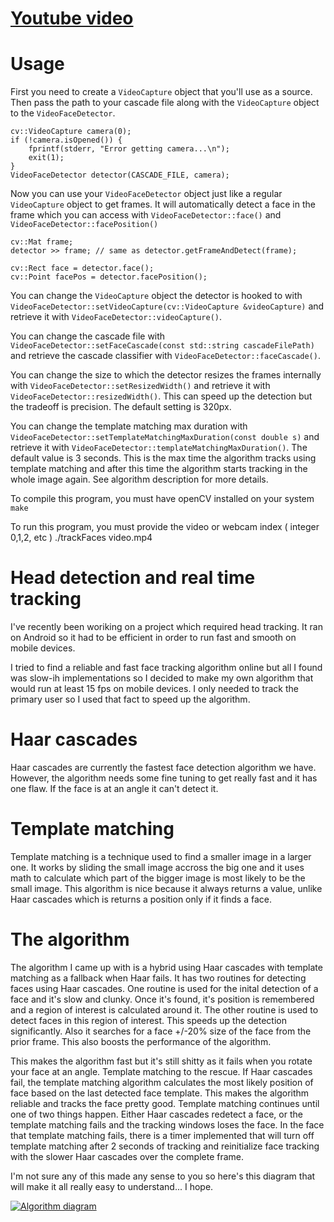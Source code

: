 # [Youtube video](https://youtu.be/lkFBWUjwDl8)

# Usage

First you need to create a `VideoCapture` object that you'll use as a source. Then pass the path to your cascade file along with the `VideoCapture` object to the `VideoFaceDetector`.

    cv::VideoCapture camera(0);
    if (!camera.isOpened()) {
        fprintf(stderr, "Error getting camera...\n");
        exit(1);
    }
    VideoFaceDetector detector(CASCADE_FILE, camera);
    
Now you can use your `VideoFaceDetector` object just like a regular `VideoCapture` object to get frames. It will automatically detect a face in the frame which you can access with `VideoFaceDetector::face()` and `VideoFaceDetector::facePosition()`

    cv::Mat frame;
    detector >> frame; // same as detector.getFrameAndDetect(frame);
    
    cv::Rect face = detector.face();
    cv::Point facePos = detector.facePosition();
    
You can change the `VideoCapture` object the detector is hooked to with `VideoFaceDetector::setVideoCapture(cv::VideoCapture &videoCapture)` and retrieve it with `VideoFaceDetector::videoCapture()`.

You can change the cascade file with `VideoFaceDetector::setFaceCascade(const std::string cascadeFilePath)` and retrieve the cascade classifier with `VideoFaceDetector::faceCascade()`.

You can change the size to which the detector resizes the frames internally with `VideoFaceDetector::setResizedWidth()` and retrieve it with `VideoFaceDetector::resizedWidth()`. This can speed up the detection but the tradeoff is precision. The default setting is 320px.

You can change the template matching max duration with `VideoFaceDetector::setTemplateMatchingMaxDuration(const double s)` and retrieve it with `VideoFaceDetector::templateMatchingMaxDuration()`. The default value is 3 seconds. This is the max time the algorithm tracks using template matching and after this time the algorithm starts tracking in the whole image again. See algorithm description for more details.


To compile this program, you must have openCV installed on your system
```make```

To run this program, you must provide the video or webcam index ( integer 0,1,2, etc )
./trackFaces video.mp4
 
# Head detection and real time tracking

I've recently been woriking on a project which required head tracking. It ran on Android so it had to be efficient in order to run fast and smooth on mobile devices.
    
I tried to find a reliable and fast face tracking algorithm online but all I found was slow-ih implementations so I decided to make my own algorithm that would run at least 15 fps on mobile devices. I only needed to track the primary user so I used that fact to speed up the algorithm.
    
# Haar cascades 
    
Haar cascades are currently the fastest face detection algorithm we have. However, the algorithm needs some fine tuning to get really fast and it has one flaw. If the face is at an angle it can't detect it.

# Template matching
        
Template matching is a technique used to find a smaller image in a larger one. It works by sliding the small image accross the big one and it uses math to calculate which part of the bigger image is most likely to be the small image. This algorithm is nice because it always returns a value, unlike Haar cascades which is returns a position only if it finds a face.
    
# The algorithm
        
The algorithm I came up with is a hybrid using Haar cascades with template matching as a fallback when Haar fails. It has two routines for detecting faces using Haar cascades. One routine is used for the inital detection of a face and it's slow and clunky. Once it's found, it's position is remembered and a region of interest is calculated around it. The other routine is used to detect faces in this region of interest. This speeds up the detection significantly. Also it searches for a face +/-20% size of the face from the prior frame. This also boosts the performance of the algorithm.

This makes the algorithm fast but it's still shitty as it fails when you rotate your face at an angle. Template matching to the rescue. If Haar cascades fail, the template matching algorithm calculates the most likely position of face based on the last detected face template. This makes the algorithm reliable and tracks the face pretty good. Template matching continues until one of two things happen. Either Haar cascades redetect a face, or the template matching fails and the tracking windows loses the face. In the face that template matching fails, there is a timer implemented that will turn off template matching after 2 seconds of tracking and reinitialize face tracking with the slower Haar cascades over the complete frame.
    
I'm not sure any of this made any sense to you so here's this diagram that will make it all really easy to understand... I hope.
 
[![Algorithm diagram](https://raw.githubusercontent.com/mc-jesus/face_detect_n_track/master/image/img.png)](https://youtu.be/lkFBWUjwDl8)

